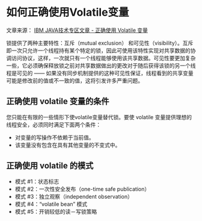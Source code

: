# 如何正确使用Volatile变量

文章来源：
[IBM JAVA技术专区文章 - 正确使用 Volatile 变量](https://www.ibm.com/developerworks/cn/java/j-jtp06197.html)

锁提供了两种主要特性：互斥（mutual exclusion）
和可见性（visibility）。互斥即一次只允许一个线程持有某个特定的锁，因此可使用该特性实现对共享数据的协调访问协议，这样，一次就只有一个线程能够使用该共享数据。可见性要更加复杂一些，它必须确保释放锁之前对共享数据做出的更改对于随后获得该锁的另一个线程是可见的
——
如果没有同步机制提供的这种可见性保证，线程看到的共享变量可能是修改前的值或不一致的值，这将引发许多严重问题。

## 正确使用 volatile 变量的条件
您只能在有限的一些情形下使volatile变量替代锁。要使 volatile
变量提供理想的线程安全，必须同时满足下面两个条件：

- 对变量的写操作不依赖于当前值。
- 该变量没有包含在具有其他变量的不变式中。

## 正确使用 volatile 的模式

- 模式 #1：状态标志
- 模式 #2：一次性安全发布（one-time safe publication）
- 模式 #3：独立观察（independent observation）
- 模式 #4：“volatile bean” 模式
- 模式 #5：开销较低的读－写锁策略
